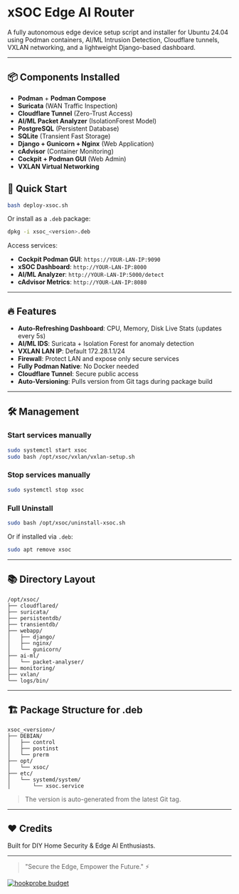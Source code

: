 # xSOC Edge AI Router

A fully autonomous edge device setup script and installer for Ubuntu 24.04 using Podman containers, AI/ML Intrusion Detection, Cloudflare tunnels, VXLAN networking, and a lightweight Django-based dashboard.

---

## 📦 Components Installed

- **Podman** + **Podman Compose**
- **Suricata** (WAN Traffic Inspection)
- **Cloudflare Tunnel** (Zero-Trust Access)
- **AI/ML Packet Analyzer** (IsolationForest Model)
- **PostgreSQL** (Persistent Database)
- **SQLite** (Transient Fast Storage)
- **Django + Gunicorn + Nginx** (Web Application)
- **cAdvisor** (Container Monitoring)
- **Cockpit + Podman GUI** (Web Admin)
- **VXLAN Virtual Networking**

## 🚀 Quick Start

```bash
bash deploy-xsoc.sh
```

Or install as a `.deb` package:

```bash
dpkg -i xsoc_<version>.deb
```

Access services:
- **Cockpit Podman GUI**: `https://YOUR-LAN-IP:9090`
- **xSOC Dashboard**: `http://YOUR-LAN-IP:8000`
- **AI/ML Analyzer**: `http://YOUR-LAN-IP:5000/detect`
- **cAdvisor Metrics**: `http://YOUR-LAN-IP:8080`

---

## 🔥 Features

- **Auto-Refreshing Dashboard**: CPU, Memory, Disk Live Stats (updates every 5s)
- **AI/ML IDS**: Suricata + Isolation Forest for anomaly detection
- **VXLAN LAN IP**: Default 172.28.1.1/24
- **Firewall**: Protect LAN and expose only secure services
- **Fully Podman Native**: No Docker needed
- **Cloudflare Tunnel**: Secure public access
- **Auto-Versioning**: Pulls version from Git tags during package build

---

## 🛠 Management

### Start services manually
```bash
sudo systemctl start xsoc
sudo bash /opt/xsoc/vxlan/vxlan-setup.sh
```

### Stop services manually
```bash
sudo systemctl stop xsoc
```

### Full Uninstall
```bash
sudo bash /opt/xsoc/uninstall-xsoc.sh
```

Or if installed via `.deb`:

```bash
sudo apt remove xsoc
```

---

## 📚 Directory Layout

```
/opt/xsoc/
├── cloudflared/
├── suricata/
├── persistentdb/
├── transientdb/
├── webapp/
│   ├── django/
│   ├── nginx/
│   └── gunicorn/
├── ai-ml/
│   └── packet-analyser/
├── monitoring/
├── vxlan/
└── logs/bin/
```

---

## 🏗️ Package Structure for .deb

```
xsoc_<version>/
├── DEBIAN/
│   ├── control
│   ├── postinst
│   └── prerm
├── opt/
│   └── xsoc/
├── etc/
│   └── systemd/system/
│       └── xsoc.service
```

> The version is auto-generated from the latest Git tag.

---

## ❤️ Credits

Built for DIY Home Security & Edge AI Enthusiasts.

---

> "Secure the Edge, Empower the Future." ⚡
>
[![hookprobe budget](images/xSOC-HLD-v1.3.png)](/Documents/SecurityMitigationPlan.md)
